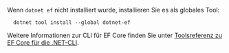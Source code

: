 Wenn `dotnet ef` nicht installiert wurde, installieren Sie es als globales Tool:

```dotnetcli
  dotnet tool install --global dotnet-ef
```

Weitere Informationen zur CLI für EF Core finden Sie unter [Toolsreferenz zu EF Core für die .NET-CLI](/ef/core/miscellaneous/cli/dotnet).